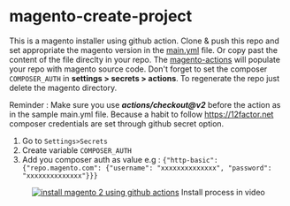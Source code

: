 # magento-create-project

This is a magento installer using github action.
Clone & push this repo and set appropriate the magento version in the [main.yml](https://github.com/seyuf/magento-create-project/blob/main/.github/workflows/main.yml) file. Or copy past the content of the file direclty in your repo.
The [magento-actions](https://github.com/MAD-I-T/magento-actions) will populate your repo with magento source code.
Don't forget to set the composer `COMPOSER_AUTH` in **settings > secrets > actions**.
To regenerate the repo just delete the magento directory.


Reminder : 
Make sure you use ***actions/checkout@v2*** before the action as in the sample main.yml file.
Because a habit to follow https://12factor.net composer credentials are set through github secret option.


1. Go to `Settings>Secrets`
2. Create variable `COMPOSER_AUTH`
3. Add you composer auth as value e.g :
   `{"http-basic":{"repo.magento.com": {"username": "xxxxxxxxxxxxxx", "password": "xxxxxxxxxxxxxx"}}}`


<div align="center">
  <a href="https://www.youtube.com/watch?v=cqI79AKN7Gk"><img src="https://user-images.githubusercontent.com/3765910/154555377-2ab4d165-9bbb-42a4-b6cf-22586156477d.png" alt="install magento 2 using github actions"></a>
  <span>Install process in video</scan>
</div>
